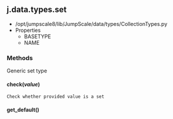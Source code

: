 <!-- toc -->
## j.data.types.set

- /opt/jumpscale8/lib/JumpScale/data/types/CollectionTypes.py
- Properties
    - BASETYPE
    - NAME

### Methods

Generic set type

#### check(*value*) 

```
Check whether provided value is a set

```

#### get_default() 

